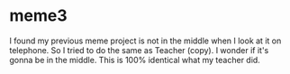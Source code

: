 # meme3
I found my previous meme project is not in the middle when I look at it on telephone. So I tried to do the same as Teacher (copy). I wonder if it's gonna be in the middle. This is 100% identical what my teacher did.
